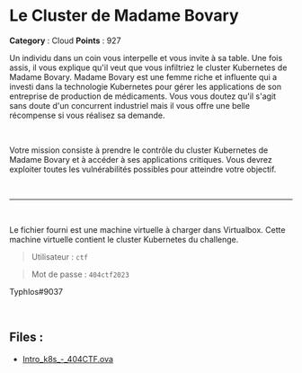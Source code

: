 # Le Cluster de Madame Bovary

**Category** : Cloud
**Points** : 927

Un individu dans un coin vous interpelle et vous invite à sa table. Une fois assis, il vous explique qu'il veut que vous infiltriez le cluster Kubernetes de Madame Bovary. Madame Bovary est une femme riche et influente qui a investi dans la technologie Kubernetes pour gérer les applications de son entreprise de production de médicaments. Vous vous doutez qu'il s'agit sans doute d'un concurrent industriel mais il vous offre une belle récompense si vous réalisez sa demande.

<p class="space">&nbsp;</p>

Votre mission consiste à prendre le contrôle du cluster Kubernetes de Madame Bovary et à accéder à ses applications critiques. Vous devrez exploiter toutes les vulnérabilités possibles pour atteindre votre objectif.

<p class="space">&nbsp;</p>

***

<p class="space">&nbsp;</p>

Le fichier fourni est une machine virtuelle à charger dans Virtualbox. Cette machine virtuelle contient le cluster Kubernetes du challenge.

> Utilisateur : `ctf`

> Mot de passe : `404ctf2023`

<div class="author">Typhlos#9037</div>

<p class="space">&nbsp;</p>


## Files : 
 - [Intro_k8s_-_404CTF.ova](./Intro_k8s_-_404CTF.ova)


